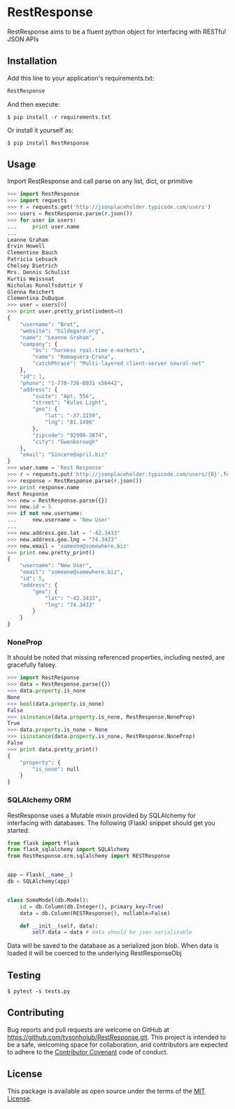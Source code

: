 # RestResponse

RestResponse aims to be a fluent python object for interfacing with RESTful JSON APIs

## Installation

Add this line to your application's requirements.txt:

```python
RestResponse
```

And then execute:

    $ pip install -r requirements.txt

Or install it yourself as:

    $ pip install RestResponse

## Usage

Import RestResponse and call parse on any list, dict, or primitive

```python
>>> import RestResponse
>>> import requests
>>> r = requests.get('http://jsonplaceholder.typicode.com/users')
>>> users = RestResponse.parse(r.json())
>>> for user in users:
...     print user.name
...
Leanne Graham
Ervin Howell
Clementine Bauch
Patricia Lebsack
Chelsey Dietrich
Mrs. Dennis Schulist
Kurtis Weissnat
Nicholas Runolfsdottir V
Glenna Reichert
Clementina DuBuque
>>> user = users[0]
>>> print user.pretty_print(indent=4)
{
    "username": "Bret",
    "website": "hildegard.org",
    "name": "Leanne Graham",
    "company": {
        "bs": "harness real-time e-markets",
        "name": "Romaguera-Crona",
        "catchPhrase": "Multi-layered client-server neural-net"
    },
    "id": 1,
    "phone": "1-770-736-8031 x56442",
    "address": {
        "suite": "Apt. 556",
        "street": "Kulas Light",
        "geo": {
            "lat": "-37.3159",
            "lng": "81.1496"
        },
        "zipcode": "92998-3874",
        "city": "Gwenborough"
    },
    "email": "Sincere@april.biz"
}
>>> user.name = 'Rest Response'
>>> r = requests.put('http://jsonplaceholder.typicode.com/users/{0}'.format(user.id), json=user)
>>> response = RestResponse.parse(r.json())
>>> print response.name
Rest Response
>>> new = RestResponse.parse({})
>>> new.id = 5
>>> if not new.username:
...     new.username = 'New User'
...
>>> new.address.geo.lat = "-42.3433"
>>> new.address.geo.lng = "74.3433"
>>> new.email = 'someone@somewhere.biz'
>>> print new.pretty_print()
{
    "username": "New User",
    "email": "someone@somewhere.biz",
    "id": 5,
    "address": {
        "geo": {
            "lat": "-42.3433",
            "lng": "74.3433"
        }
    }
}
```
### NoneProp
It should be noted that missing referenced properties, including nested, are gracefully falsey.

```python
>>> import RestResponse
>>> data = RestResponse.parse({})
>>> data.property.is_none
None
>>> bool(data.property.is_none)
False
>>> isinstance(data.property.is_none, RestResponse.NoneProp)
True
>>> data.property.is_none = None
>>> isinstance(data.property.is_none, RestResponse.NoneProp)
False
>>> print data.pretty_print()
{
    "property": {
        "is_none": null
    }
}
```
### SQLAlchemy ORM
RestResponse uses a Mutable mixin provided by SQLAlchemy for interfacing with databases. The following (Flask) snippet should get you started:
```python
from flask import Flask
from flask_sqlalchemy import SQLAlchemy
from RestResponse.orm.sqlalchemy import RESTResponse


app = Flask(__name__)
db = SQLAlchemy(app)


class SomeModel(db.Model):
    id = db.Column(db.Integer(), primary_key=True)
    data = db.Column(RESTResponse(), nullable=False)

    def __init__(self, data):
        self.data = data # data should be json serializable
```
Data will be saved to the database as a serialized json blob. When data is loaded it will be coerced to the underlying RestResponseObj

## Testing

    $ pytest -s tests.py

## Contributing

Bug reports and pull requests are welcome on GitHub at https://github.com/tysonholub/RestResponse.git. This project is
intended to be a safe, welcoming space for collaboration, and contributors are expected to adhere to the
[Contributor Covenant](http://contributor-covenant.org) code of conduct.


## License

This package is available as open source under the terms of the [MIT License](http://opensource.org/licenses/MIT).
